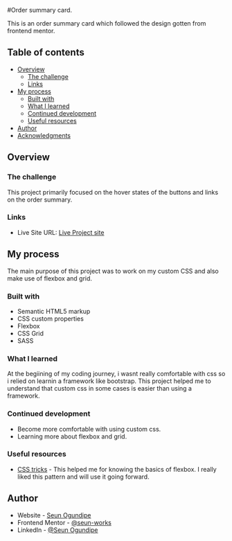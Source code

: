 #Order summary card.

This is an order summary card which followed the design gotten from frontend mentor.

## Table of contents

- [Overview](#overview)
  - [The challenge](#the-challenge)
  - [Links](#links)
- [My process](#my-process)
  - [Built with](#built-with)
  - [What I learned](#what-i-learned)
  - [Continued development](#continued-development)
  - [Useful resources](#useful-resources)
- [Author](#author)
- [Acknowledgments](#acknowledgments)



## Overview

### The challenge


This project primarily focused on the hover states of the buttons and links on the order summary.




### Links

- Live Site URL: [Live Project site](https://seun-works.github.io/Order-summary-component/)

## My process

The main purpose of this project was to work on my custom CSS and also make use of flexbox and grid.

### Built with

- Semantic HTML5 markup
- CSS custom properties
- Flexbox
- CSS Grid
- SASS




### What I learned

At the begiining of my coding journey, i wasnt really comfortable with css so i relied on learnin a framework like bootstrap. This project helped me to understand that custom css in some cases is easier than using a framework.



### Continued development

- Become more comfortable with using custom css.
- Learning more about flexbox and grid.

### Useful resources

- [CSS tricks](hhttps://css-tricks.com/snippets/css/a-guide-to-flexbox/#flexbox-background) - This helped me for knowing the basics of flexbox. I really liked this pattern and will use it going forward.


## Author

- Website - [Seun Ogundipe](https://www.your-site.com)
- Frontend Mentor - [@seun-works](https://www.frontendmentor.io/profile/seun-works)
- LinkedIn - [@Seun Ogundipe](https://www.linkedin.com/in/seun-ogundipe?lipi=urn%3Ali%3Apage%3Ad_flagship3_profile_view_base_contact_details%3BiujINpBHQ7uD7Thzha0xvg%3D%3D)




